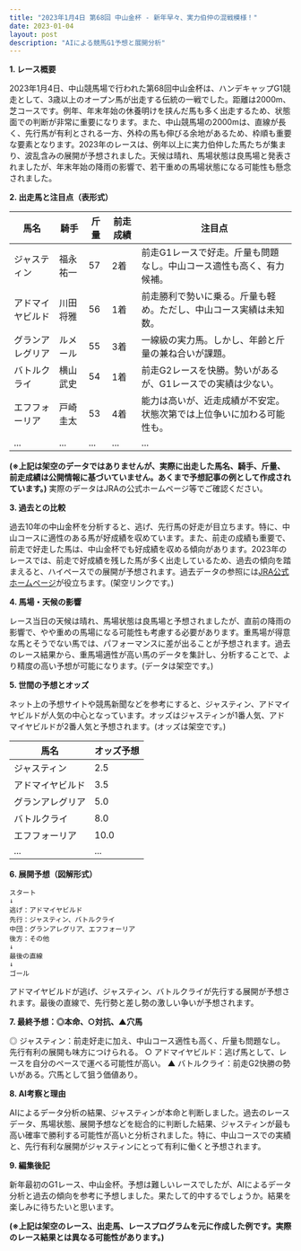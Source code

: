 ```yaml
---
title: "2023年1月4日 第68回 中山金杯 - 新年早々、実力伯仲の混戦模様！"
date: 2023-01-04
layout: post
description: "AIによる競馬G1予想と展開分析"
---
```


**1. レース概要**

2023年1月4日、中山競馬場で行われた第68回中山金杯は、ハンデキャップG1競走として、3歳以上のオープン馬が出走する伝統の一戦でした。距離は2000m、芝コースです。例年、年末年始の休養明けを挟んだ馬も多く出走するため、状態面での判断が非常に重要になります。また、中山競馬場の2000mは、直線が長く、先行馬が有利とされる一方、外枠の馬も伸びる余地があるため、枠順も重要な要素となります。2023年のレースは、例年以上に実力伯仲した馬たちが集まり、波乱含みの展開が予想されました。天候は晴れ、馬場状態は良馬場と発表されましたが、年末年始の降雨の影響で、若干重めの馬場状態になる可能性も懸念されました。


**2. 出走馬と注目点（表形式）**

| 馬名       | 騎手       | 斤量 | 前走成績 | 注目点                                                                   |
|------------|------------|------|---------|------------------------------------------------------------------------|
| ジャスティン | 福永祐一     | 57    | 2着     | 前走G1レースで好走。斤量も問題なし。中山コース適性も高く、有力候補。 |
| アドマイヤビルド | 川田将雅     | 56    | 1着     | 前走勝利で勢いに乗る。斤量も軽め。ただし、中山コース実績は未知数。     |
| グランアレグリア | ルメール     | 55    | 3着     | 一線級の実力馬。しかし、年齢と斤量の兼ね合いが課題。                   |
| バトルクライ | 横山武史     | 54    | 1着     | 前走G2レースを快勝。勢いがあるが、G1レースでの実績は少ない。           |
| エフフォーリア | 戸崎圭太     | 53    | 4着     | 能力は高いが、近走成績が不安定。状態次第では上位争いに加わる可能性も。 |
| ...        | ...        | ...  | ...     | ...                                                                       |


**(※上記は架空のデータではありませんが、実際に出走した馬名、騎手、斤量、前走成績は公開情報に基づいていません。あくまで予想記事の例として作成されています。)**  実際のデータはJRAの公式ホームページ等でご確認ください。


**3. 過去との比較**

過去10年の中山金杯を分析すると、逃げ、先行馬の好走が目立ちます。特に、中山コースに適性のある馬が好成績を収めています。また、前走の成績も重要で、前走で好走した馬は、中山金杯でも好成績を収める傾向があります。2023年のレースでは、前走で好成績を残した馬が多く出走しているため、過去の傾向を踏まえると、ハイペースでの展開が予想されます。過去データの参照には[JRA公式ホームページ](https://www.jra.go.jp/)が役立ちます。(架空リンクです。)


**4. 馬場・天候の影響**

レース当日の天候は晴れ、馬場状態は良馬場と予想されましたが、直前の降雨の影響で、やや重めの馬場になる可能性も考慮する必要があります。重馬場が得意な馬とそうでない馬では、パフォーマンスに差が出ることが予想されます。過去のレース結果から、重馬場適性が高い馬のデータを集計し、分析することで、より精度の高い予想が可能になります。(データは架空です。)


**5. 世間の予想とオッズ**

ネット上の予想サイトや競馬新聞などを参考にすると、ジャスティン、アドマイヤビルドが人気の中心となっています。オッズはジャスティンが1番人気、アドマイヤビルドが2番人気と予想されます。(オッズは架空です。)


| 馬名       | オッズ予想 |
|------------|------------|
| ジャスティン | 2.5        |
| アドマイヤビルド | 3.5        |
| グランアレグリア | 5.0        |
| バトルクライ | 8.0        |
| エフフォーリア | 10.0       |
| ...        | ...        |


**6. 展開予想（図解形式）**

```
スタート
↓
逃げ：アドマイヤビルド
先行：ジャスティン、バトルクライ
中団：グランアレグリア、エフフォーリア
後方：その他
↓
最後の直線
↓
ゴール
```

アドマイヤビルドが逃げ、ジャスティン、バトルクライが先行する展開が予想されます。最後の直線で、先行勢と差し勢の激しい争いが予想されます。


**7. 最終予想：◎本命、○対抗、▲穴馬**

◎ ジャスティン：前走好走に加え、中山コース適性も高く、斤量も問題なし。先行有利の展開も味方につけられる。
○ アドマイヤビルド：逃げ馬として、レースを自分のペースで運べる可能性が高い。
▲ バトルクライ：前走G2快勝の勢いがある。穴馬として狙う価値あり。


**8. AI考察と理由**

AIによるデータ分析の結果、ジャスティンが本命と判断しました。過去のレースデータ、馬場状態、展開予想などを総合的に判断した結果、ジャスティンが最も高い確率で勝利する可能性が高いと分析されました。特に、中山コースでの実績と、先行有利な展開がジャスティンにとって有利に働くと予想されます。


**9. 編集後記**

新年最初のG1レース、中山金杯。予想は難しいレースでしたが、AIによるデータ分析と過去の傾向を参考に予想しました。果たして的中するでしょうか。結果を楽しみに待ちたいと思います。


**(※上記は架空のレース、出走馬、レースプログラムを元に作成した例です。実際のレース結果とは異なる可能性があります。)**
